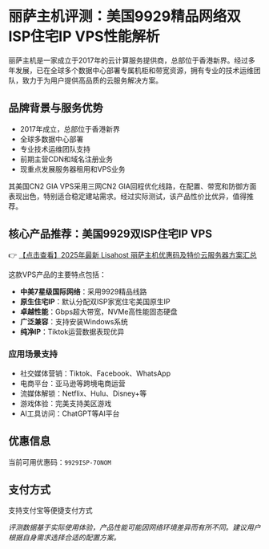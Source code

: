 # 丽萨主机评测：美国9929精品网络双ISP住宅IP VPS性能解析

丽萨主机是一家成立于2017年的云计算服务提供商，总部位于香港新界。经过多年发展，已在全球多个数据中心部署专属机柜和带宽资源，拥有专业的技术运维团队，致力于为用户提供高品质的云服务解决方案。

## 品牌背景与服务优势

- 2017年成立，总部位于香港新界
- 全球多数据中心部署
- 专业技术运维团队支持
- 前期主营CDN和域名注册业务
- 现重点发展服务器租用和VPS业务

其美国CN2 GIA VPS采用三网CN2 GIA回程优化线路，在配置、带宽和防御方面表现出色，特别适合稳定建站需求。经过实际测试，该产品性价比优异，值得推荐。

## 核心产品推荐：美国9929双ISP住宅IP VPS

👉 [【点击查看】2025年最新 Lisahost 丽萨主机优惠码及特价云服务器方案汇总](https://bit.ly/lisazhuji)

这款VPS产品的主要特点包括：

- **中美7星级国际网络**：采用9929精品线路
- **原生住宅IP**：默认分配双ISP家宽住宅美国原生IP
- **卓越性能**：Gbps超大带宽，NVMe高性能固态硬盘
- **广泛兼容**：支持安装Windows系统
- **纯净IP**：Tiktok运营数据表现优异

### 应用场景支持

- 社交媒体营销：Tiktok、Facebook、WhatsApp
- 电商平台：亚马逊等跨境电商运营
- 流媒体解锁：Netflix、Hulu、Disney+等
- 游戏体验：完美支持美区游戏
- AI工具访问：ChatGPT等AI平台

## 优惠信息

当前可用优惠码：`9929ISP-7ONOM`

## 支付方式

支持支付宝等便捷支付方式

*评测数据基于实际使用体验，产品性能可能因网络环境差异而有所不同。建议用户根据自身需求选择合适的配置方案。*